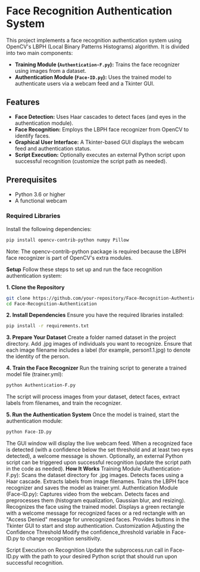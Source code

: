 # Face Recognition Authentication System

This project implements a face recognition authentication system using OpenCV's LBPH (Local Binary Patterns Histograms) algorithm. It is divided into two main components:

- **Training Module (`Authentication-F.py`):** Trains the face recognizer using images from a dataset.
- **Authentication Module (`Face-ID.py`):** Uses the trained model to authenticate users via a webcam feed and a Tkinter GUI.

## Features

- **Face Detection:** Uses Haar cascades to detect faces (and eyes in the authentication module).
- **Face Recognition:** Employs the LBPH face recognizer from OpenCV to identify faces.
- **Graphical User Interface:** A Tkinter-based GUI displays the webcam feed and authentication status.
- **Script Execution:** Optionally executes an external Python script upon successful recognition (customize the script path as needed).

## Prerequisites

- Python 3.6 or higher
- A functional webcam

### Required Libraries

Install the following dependencies:

```sh
pip install opencv-contrib-python numpy Pillow
```
Note: The opencv-contrib-python package is required because the LBPH face recognizer is part of OpenCV's extra modules.

**Setup**
Follow these steps to set up and run the face recognition authentication system:

**1. Clone the Repository**
```sh
git clone https://github.com/your-repository/Face-Recognition-Authentication.git
cd Face-Recognition-Authentication
```
**2. Install Dependencies**
Ensure you have the required libraries installed:

```sh
pip install -r requirements.txt
```
**3. Prepare Your Dataset**
Create a folder named dataset in the project directory.
Add .jpg images of individuals you want to recognize.
Ensure that each image filename includes a label (for example, person1.1.jpg) to denote the identity of the person.

**4. Train the Face Recognizer**
Run the training script to generate a trained model file (trainer.yml):

```sh
python Authentication-F.py
```
The script will process images from your dataset, detect faces, extract labels from filenames, and train the recognizer.

**5. Run the Authentication System**
Once the model is trained, start the authentication module:

```sh
python Face-ID.py
```
The GUI window will display the live webcam feed.
When a recognized face is detected (with a confidence below the set threshold and at least two eyes detected), a welcome message is shown.
Optionally, an external Python script can be triggered upon successful recognition (update the script path in the code as needed).
**How It Works**
Training Module (Authentication-F.py):
  Scans the dataset directory for .jpg images.
  Detects faces using a Haar cascade.
  Extracts labels from image filenames.
  Trains the LBPH face recognizer and saves the model as trainer.yml.
  Authentication Module (Face-ID.py):
  Captures video from the webcam.
  Detects faces and preprocesses them (histogram equalization, Gaussian blur, and resizing).
  Recognizes the face using the trained model.
  Displays a green rectangle with a welcome message for recognized faces or a red rectangle with an "Access Denied" message for unrecognized faces.
  Provides buttons in the Tkinter GUI to start and stop authentication.
  Customization
  Adjusting the Confidence Threshold
  Modify the confidence_threshold variable in Face-ID.py to change recognition sensitivity.
  
  Script Execution on Recognition
  Update the subprocess.run call in Face-ID.py with the path to your desired Python script that should run upon successful recognition.
